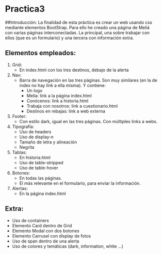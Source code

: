 # Practica3
##Introducción: 
La finalidad de esta práctica es crear un web usando css mediante elementos BootStrap. 
Para ello he creado una página de Meliá con varias páginas interconectadas. 
La principal, una sobre trabajar con ellos (que es un formulario) y una tercera con información extra. 
## Elementos empleados:
1. Grid:
    - En index.html con los tres destinos, debajo de la alerta
2. Nav:
    - Barra de navegación en las tres páginas. Son muy similares (en la de index no hay link a ella misma). Y contiene: 
      - Un logo
      - Melía: link a la página index.html
      - Conócenos: link a historia.html
      - Trabaja con nosotros: link a cuestionario.html
      - Destinos en rebajas: link a web externa
3. Footer:
    - Con estilo dark, igual en las tres páginas. Con múltiples links a webs.
4. Tipografía:
    - Uso de headers
    - Uso de display-n
    - Tamaño de letra y alineación
    - Negrita
5. Tablas:
    - En historia.html
    - Uso de table-stripped
    - Uso de table-hover
6. Botones: 
    - En todas las páginas. 
    - El más relevante en el formulario, para enviar la información.
7. Alertas:
   - En la página index.html 
 
## Extra:
- Uso de containers
- Elemento Card dentro de Grid
- Elemento Modal con dos botones
- Elemento Carrusel con display de fotos
- Uso de span dentro de una alerta
- Uso de colores y temáticas (dark, information, white ...)